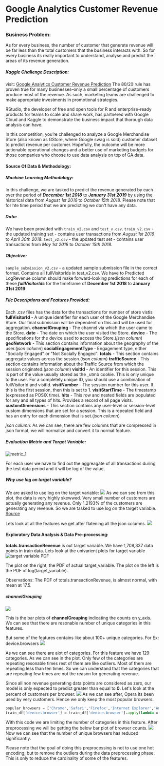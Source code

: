 # Google Analytics Customer Revenue Prediction

### Business Problem:
 As for every business, the number of customer that generate revenue will be far less than the total customers that the business interacts with. So for every business its really important to understand, analyse and predict the areas of its revenue generation.
 
##### Kaggle Challenge Description:
visit: [Google Analytics Customer Revenue Prediction](https://www.kaggle.com/c/ga-customer-revenue-prediction/overview "Google Analytics Customer Revenue Prediction")
The 80/20 rule has proven true for many businesses–only a small percentage of customers produce most of the revenue. As such, marketing teams are challenged to make appropriate investments in promotional strategies.

RStudio, the developer of free and open tools for R and enterprise-ready products for teams to scale and share work, has partnered with Google Cloud and Kaggle to demonstrate the business impact that thorough data analysis can have.

In this competition, you’re challenged to analyze a Google Merchandise Store (also known as GStore, where Google swag is sold) customer dataset to predict revenue per customer. Hopefully, the outcome will be more actionable operational changes and a better use of marketing budgets for those companies who choose to use data analysis on top of GA data.

#### Source Of Data & Methodology:


##### Machine Learning Methodology:
In this challenge, we are tasked to predict the revenue generated by each over the period of _**December 1st 2018**_ to _**January 31st 2019**_ by using the historical data from _August 1st 2016_ to _October 15th 2018_. Please note that for hte time period that we are predicting we don't have any data.

##### Data:
We have been provided with `train_v2.csv` and `test_v.csv`. 
`train_v2.csv` - the updated training set - contains user transactions from _August 1st 2016_ to _April 30th 2018_.
`test_v2.csv` - the updated test set - contains user transactions from _May 1st 2018_ to _October 15th 2018_.

##### Objective:
`sample_submission_v2.csv` - a updated sample submission file in the correct format. Contains all fullVisitorIds in test_v2.csv. We have to Predicted LogRevenue column should make forward-looking predictions for each of these **_fullVisitorIds_** for the timeframe of **December 1st 2018** to **January 31st 2019**
##### File Descriptions and Features Provided:

Each .csv files has the data for the transactions for number of store vistis
**fullVisitorId** - A unique identifier for each user of the Google Merchandise Store. Our final submission will be dependent on this and will be used for aggregation.
**channelGrouping** - The channel via which the user came to the Store.
**date** - The date on which the user visited the Store.
**device** - The specifications for the device used to access the Store.(_json column_)
**geoNetwork** - This section contains information about the geography of the user.(_json column_)
**socialEngagementType** - Engagement type, either "Socially Engaged" or "Not Socially Engaged".
**totals** - This section contains aggregate values across the session.(_json column_)
**trafficSource** - This section contains information about the Traffic Source from which the session originated.(_json column_)
**visitId** - An identifier for this session. This is part of the value usually stored as the _utmb cookie. This is only unique to the user. For a completely unique ID, you should use a combination of fullVisitorId and visitId.
**visitNumber** - The session number for this user. If this is the first session, then this is set to 1.
**visitStartTime** - The timestamp (expressed as POSIX time).
**hits** - This row and nested fields are populated for any and all types of hits. Provides a record of all page visits.
**customDimensions** - This section contains any user-level or session-level custom dimensions that are set for a session. This is a repeated field and has an entry for each dimension that is set.(_json column_)

_json column_: As we can see, there are few columns that are compressed in json format, we will normalize and convert it to normal feature.

##### Evaluation Metric and Target Variable:
![metric_1](https://i.ibb.co/nrdSBNX/metric-1.png)

For each user we have to find out the aggreagate of all transactions during the test data period and it will be log of the value.

##### Why use log on target variable?
We are asked to use log on the target variable:
![](https://i.ibb.co/4jyvsjn/Bar-Plots-Rev-Non-rev.png)
As we can see from this plot, the data is very highly skewwed. Very small number of customers are actually generating any revenue. Only 1.2193% of the customers are generating any revenue. So we are tasked to use log on the target variable.
[Source](http://onlinestatbook.com/2/transformations/log.html#:~:text=The%20log%20transformation%20can%20be,the%20assumptions%20of%20inferential%20statistics. "LogT ransformations")

Lets look at all the features we get after flatening all the json columns.
![](https://i.ibb.co/FYh7q0q/info.png)

#### Exploratory Data Analysis & Data Pre-processing:
**totals.transactionRevenue** is out target variable. We have 1,708,337 data points in train data. 
Lets look at the univarient plots for target variable
![](https://i.ibb.co/LngbfHZ/target-univariant.png "target variable PDF")

The plot on the right, the PDF of actual target_variable. The plot on the left is the PDF of log(target_variable).

Observations:
The PDF of totals.transactionRevenue, is almost normal, with mean at 17.5.

##### channelGrouping
![](https://i.ibb.co/WGvVqYM/channel-group.png)

This is the bar plots of **channelGrouping** indicating the counts on y_axis.
We can see that there are resonable number of unique categories in this features.

But some of the features contains like about 100+ unique categories. For Ex: device.browsers
![](https://i.ibb.co/2Pqtmsm/device-browser.png)

As we can see there are alot of categories. For this feature we have 129 categories. As we can see in the plot. Only few of the categories are repeating resonable times rest of them are like outliers. Most of them are repeating less than ten times. So we can understand that the categories that are repeating few times are not the reason for generating revenue. 

Since all non revenue generating data points are considered as zero, our model is only expected to predict greater than equal to **0**. 
Let's look at the percent of customers per browser.
![](https://i.ibb.co/MSmYsBD/device-browser-use.png)
As we can see after, Opera its been used by very customers. Hence we only keep the most popular browsers.

```python
popular_browsers = ['Chrome','Safari','Firefox','Internet Explorer','Android Webview','Edge','Samsung Internet','Opera Mini','Safari (in-app)','Opera']
train_df['device.browser'] = train_df['device.browser'].apply(lambda x: x if x in popular_browsers else 'unpopular_browser')
```
With this code we are limiting the number of categories in this feature.
After preprocessing we will be getting the below bar plot of browser counts.
![](https://i.ibb.co/Vgdckrt/device-browser-after-grouping-few-categories.png)
Now we can see that the number of unique browsers has reduced significantly.

Please note that the goal of doing this preprocessing is not to use one hot encoding, but to remove the outliers during the data preprocessing phase. This is only to reduce the cardinality of some of the features.





